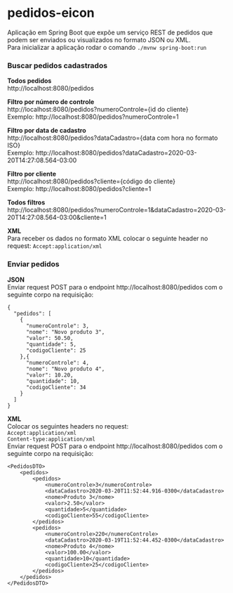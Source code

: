 # pedidos-eicon
Aplicação em Spring Boot que expõe um serviço REST de pedidos que podem ser enviados ou visualizados no formato JSON ou XML.<br>
Para inicializar a aplicação rodar o comando `./mvnw spring-boot:run`
### Buscar pedidos cadastrados
**Todos pedidos**<br>
http://localhost:8080/pedidos

**Filtro por número de controle**<br>
http://localhost:8080/pedidos?numeroControle={id do cliente}<br>
Exemplo: http://localhost:8080/pedidos?numeroControle=1

**Filtro por data de cadastro**<br>
http://localhost:8080/pedidos?dataCadastro={data com hora no formato ISO}<br>
Exemplo: http://localhost:8080/pedidos?dataCadastro=2020-03-20T14:27:08.564-03:00<br>

**Filtro por cliente**<br>
http://localhost:8080/pedidos?cliente={código do cliente}<br>
Exemplo: http://localhost:8080/pedidos?cliente=1

**Todos filtros**<br>
http://localhost:8080/pedidos?numeroControle=1&dataCadastro=2020-03-20T14:27:08.564-03:00&cliente=1

**XML**<br>
Para receber os dados no formato XML colocar o seguinte header no request: `Accept:application/xml`

### Enviar pedidos
**JSON**<br>
Enviar request POST para o endpoint http://localhost:8080/pedidos com o seguinte corpo na requisição:
```
{
  "pedidos": [
    {
      "numeroControle": 3,
      "nome": "Novo produto 3",
      "valor": 50.50,
      "quantidade": 5,
      "codigoCliente": 25
    },{
      "numeroControle": 4,
      "nome": "Novo produto 4",
      "valor": 10.20,
      "quantidade": 10,
      "codigoCliente": 34
    }
  ]
}
```
**XML**<br>
Colocar os seguintes headers no request:<br>
`Accept:application/xml`<br>
`Content-type:application/xml`<br>
Enviar request POST para o endpoint http://localhost:8080/pedidos com o seguinte corpo na requisição:
```
<PedidosDTO>
    <pedidos>
        <pedidos>
            <numeroControle>3</numeroControle>
            <dataCadastro>2020-03-20T11:52:44.916-0300</dataCadastro>
            <nome>Produto 3</nome>
            <valor>2.50</valor>
            <quantidade>5</quantidade>
            <codigoCliente>55</codigoCliente>
        </pedidos>
        <pedidos>
            <numeroControle>220</numeroControle>
            <dataCadastro>2020-03-19T11:52:44.452-0300</dataCadastro>
            <nome>Produto 4</nome>
            <valor>100.00</valor>
            <quantidade>10</quantidade>
            <codigoCliente>25</codigoCliente>
        </pedidos>
    </pedidos>
</PedidosDTO>
```
